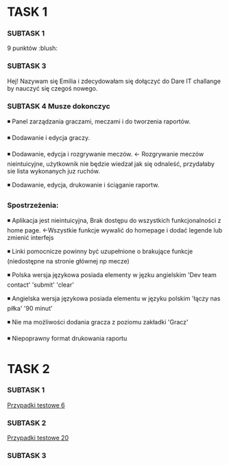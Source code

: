 <h1> TASK 1 </h1>
<h3>SUBTASK 1 </h3>
9 punktów :blush:

<h3>SUBTASK 3</h3>

Hej! Nazywam się Emilia i zdecydowałam się dołączyć do Dare IT challange by nauczyć się czegoś nowego.

<h3>SUBTASK 4 Musze dokonczyc</h3>

◾ Panel zarządzania graczami, meczami i do tworzenia raportów.

◾ Dodawanie i edycja graczy.

◾ Dodawanie, edycja i rozgrywanie meczów. <- Rozgrywanie meczów nieintuicyjne, użytkownik nie będzie wiedzał jak się odnaleść, przydałaby sie lista wykonanych juz ruchów.

◾ Dodawanie, edycja, drukowanie i ściąganie raportw. 

### Spostrzeżenia:

◾ Aplikacja jest nieintuicyjna, Brak dostępu do wszystkich funkcjonalności z home page. <-Wszystkie funkcje wywalić do homepage i dodać legende lub zmienić interfejs

◾ Linki pomocnicze powinny być uzupełnione o brakujące funkcje (niedostępne na stronie głównej np mecze)

◾ Polska wersja językowa posiada elementy w jęzku angielskim 'Dev team contact' 'submit' 'clear'

◾ Angielska wersja językowa posiada elementu w języku polskim 'łączy nas piłka' '90 minut' 

◾ Nie ma możliwości dodania gracza z poziomu zakładki 'Gracz'

◾ Niepoprawny format drukowania raportu

<h1> TASK 2 </h1>
<h3>SUBTASK 1 </h3>
<a href="https://docs.google.com/spreadsheets/d/1AQUMzHLbCm8pLveKJL5ZZ5QU2IRRTXvh/edit?usp=share_link&ouid=106398356921910727150&rtpof=true&sd=true" rel="nofollow">Przypadki testowe 6</a>
<h3>SUBTASK 2 </h3>
<a href="https://docs.google.com/spreadsheets/d/10sZIEqBbD9FMW0kAHHEYca4jy4oobm9M/edit?usp=share_link&ouid=106398356921910727150&rtpof=true&sd=true" rel="nofollow">Przypadki testowe 20</a>
<h3>SUBTASK 3 </h3>



